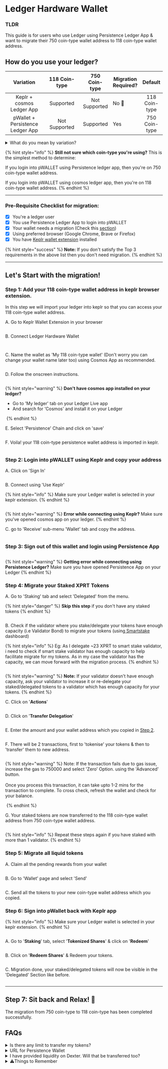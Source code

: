 # Ledger Hardware Wallet

### TLDR

This guide is for users who use Ledger using Persistence Ledger App & want to migrate their 750 coin-type wallet address to 118 coin-type wallet address.

## How do you use your ledger?

<table><thead><tr><th width="177" align="center">Variation</th><th width="205" align="center">118 Coin-type</th><th align="center">750 Coin-type</th><th>Migration Required?</th><th align="center">Default</th></tr></thead><tbody><tr><td align="center">Keplr + cosmos Ledger App</td><td align="center">Supported</td><td align="center">Not Supported</td><td>No 🎉</td><td align="center">118 Coin-type</td></tr><tr><td align="center">pWallet + Persistence Ledger App</td><td align="center">Not Supported</td><td align="center">Supported</td><td>Yes</td><td align="center">750 Coin-type</td></tr></tbody></table>

<details>

<summary>What do you mean by variation?</summary>

1. **Keplr (With Cosmos Ledger App) + Ledger**

Keplr by default only support 118 coin-type address derivation path for all the addresses generated through keplr since the beginning. Hence if you have always used keplr for your persistence address then you **don't** need wallet migration.

2. **pWallet (With Persistence Ledger App) + Ledger**

pWALLET (When connected with Persistence Ledger App) by default only support 750 coin-type address derivation path for all the addresses generated through pWALLET since the beginning. Hence if you have always used pWALLET (with Persistence Ledger App) for your persistence address then you need coin-type wallet migration.\
**Note:** As pWALLET only supports 750 coin-type derivation path, so in this migration you'll have to add your ledger wallet in keplr. Steps are mentioned in the next steps.

</details>

{% hint style="info" %}
**Still not sure which coin-type you're using?** This is the simplest method to determine:

If you login into pWALLET using Persistence ledger app, then you're on 750 coin-type wallet address.

If you login into pWALLET using cosmos ledger app, then you're on 118 coin-type wallet address.
{% endhint %}

***

### **Pre-Requisite Checklist for migration:**

* [x] You're a ledger user
* [x] You use Persistence Ledger App to login into pWALLET
* [x] Your wallet needs a migration (Check this [section](ledger-hardware-wallet.md#how-do-you-use-your-ledger))
* [x] Using preferred browser (Google Chrome, Brave or Firefox)
* [x] You have [Keplr wallet extension](https://www.keplr.app/) installed

{% hint style="success" %}
**Note:** If you don't satisfy the Top 3 requirements in the above list then you don't need migration.
{% endhint %}

***

## Let's Start with the migration!

### Step 1: Add your 118 coin-type wallet address in keplr browser extension.

In this step we will import your ledger into keplr so that you can access your 118 coin-type wallet address.

A. Go to Keplr Wallet Extension in your browser

<figure><img src="../../.gitbook/assets/Screenshot 2023-11-25 at 2.50.45 PM.png" alt=""><figcaption></figcaption></figure>

B. Connect Ledger Hardware Wallet

<figure><img src="../../.gitbook/assets/Screenshot 2023-11-25 at 2.52.41 PM.png" alt=""><figcaption></figcaption></figure>

<figure><img src="../../.gitbook/assets/Screenshot 2023-11-25 at 2.55.17 PM.png" alt=""><figcaption></figcaption></figure>

C. Name the wallet as 'My 118 coin-type wallet' (Don't worry you can change your wallet name later too) using Cosmos App as recommended.

<figure><img src="../../.gitbook/assets/Screenshot 2023-11-25 at 3.00.46 PM.png" alt=""><figcaption></figcaption></figure>

D. Follow the onscreen instructions.

<figure><img src="../../.gitbook/assets/Screenshot 2023-11-25 at 3.02.30 PM.png" alt=""><figcaption></figcaption></figure>

{% hint style="warning" %}
**Don't have cosmos app installed on your ledger?**

* Go to 'My ledger' tab on your Ledger Live app
* And search for 'Cosmos' and install it on your Ledger

<img src="../../.gitbook/assets/Screenshot 2023-11-25 at 3.09.01 PM.png" alt="" data-size="original">
{% endhint %}

E. Select 'Persistence' Chain and click on 'save'

<figure><img src="../../.gitbook/assets/Screenshot 2023-11-25 at 3.11.25 PM.png" alt=""><figcaption></figcaption></figure>

F. Voila! your 118 coin-type persistence wallet address is imported in keplr.

<figure><img src="../../.gitbook/assets/Screenshot 2023-11-25 at 3.12.56 PM.png" alt=""><figcaption></figcaption></figure>

### Step 2: Login into pWALLET using Keplr and copy your address

A. Click on 'Sign In'

<figure><img src="../../.gitbook/assets/Screenshot 2023-11-25 at 3.23.58 PM.png" alt=""><figcaption></figcaption></figure>

B. Connect using 'Use Keplr'

{% hint style="info" %}
Make sure your Ledger wallet is selected in your keplr extension.
{% endhint %}

<figure><img src="../../.gitbook/assets/Screenshot 2023-11-25 at 3.31.24 PM.png" alt=""><figcaption></figcaption></figure>

{% hint style="warning" %}
**Error while connecting using Keplr?** Make sure you've opened cosmos app on your ledger.
{% endhint %}

C. go to 'Receive' sub-menu 'Wallet' tab and copy the address.

<figure><img src="../../.gitbook/assets/Screenshot 2023-11-25 at 3.36.21 PM.png" alt=""><figcaption></figcaption></figure>

### Step 3: Sign out of this wallet and login using Persistence App

<figure><img src="../../.gitbook/assets/Screenshot 2023-11-25 at 3.45.02 PM.png" alt=""><figcaption></figcaption></figure>

{% hint style="warning" %}
**Getting error while connecting using Persistence Ledger?** Make sure you have opened Persistence App on your Ledger
{% endhint %}

### Step 4: Migrate your Staked XPRT Tokens

A. Go to 'Staking' tab and select 'Delegated' from the menu.

{% hint style="danger" %}
**Skip this step** if you don't have any staked tokens
{% endhint %}

<figure><img src="../../.gitbook/assets/Screenshot 2023-11-02 at 12.48.26 AM.png" alt=""><figcaption></figcaption></figure>

B. Check if the validator where you stake/delegate your tokens have enough capacity (i.e Validator Bond) to migrate your tokens (using[ Smartstake](https://analytics.smartstake.io/persistence/valbonds) dashboard)

{% hint style="info" %}
Eg: As I delegate \~23 XPRT to smart stake validator, i need to check if smart stake validator has enough capacity to help facilitate migrate for my tokens. As in my case the validator has the capacity, we can move forward with the migration process.
{% endhint %}

<figure><img src="../../.gitbook/assets/Screenshot 2023-10-23 at 11.21.56 AM.png" alt=""><figcaption></figcaption></figure>

{% hint style="warning" %}
**Note:** If your validator doesn't have enough capacity, ask your validator to increase it or re-delegate your staked/delegated tokens to a validator which has enough capacity for your tokens.
{% endhint %}

C. Click on '**Actions**'

<figure><img src="../../.gitbook/assets/Screenshot 2023-10-23 at 11.30.27 AM (1).png" alt=""><figcaption></figcaption></figure>

D. Click on '**Transfer Delegation**'

<figure><img src="../../.gitbook/assets/Screenshot 2023-10-23 at 11.32.19 AM.png" alt=""><figcaption></figcaption></figure>

E. Enter the amount and your wallet address which you copied in [Step 2](ledger-hardware-wallet.md#lets-start-with-the-migration).

<figure><img src="../../.gitbook/assets/Screenshot 2023-10-23 at 11.34.15 AM.png" alt=""><figcaption></figcaption></figure>

F. There will be 2 transactions, first to 'tokenise' your tokens & then to 'transfer' them to new address.

<figure><img src="../../.gitbook/assets/Screenshot 2023-10-23 at 11.40.57 AM.png" alt=""><figcaption></figcaption></figure>

{% hint style="warning" %}
Note: If the transaction fails due to gas issue, increase the gas to 750000 and select 'Zero' Option. using the 'Advanced' button.\
\
Once you process this transaction, it can take upto 1-2 mins for the transaction to complete. To cross check, refresh the wallet and check for your balance.

<img src="../../.gitbook/assets/Screenshot 2023-11-02 at 12.56.03 AM.png" alt="" data-size="original">
{% endhint %}

G. Your staked tokens are now transferred to the 118 coin-type wallet address from 750 coin-type wallet address.

<figure><img src="../../.gitbook/assets/Screenshot 2023-10-23 at 11.41.47 AM.png" alt=""><figcaption></figcaption></figure>

{% hint style="info" %}
Repeat these steps again if you have staked with more than 1 validator.
{% endhint %}

### Step 5: Migrate all liquid tokens

A. Claim all the pending rewards from your wallet

<figure><img src="../../.gitbook/assets/Screenshot 2023-11-02 at 1.01.42 AM.png" alt=""><figcaption></figcaption></figure>

B. Go to 'Wallet' page and select 'Send'

<figure><img src="../../.gitbook/assets/Screenshot 2023-11-02 at 12.59.03 AM.png" alt=""><figcaption></figcaption></figure>

C. Send all the tokens to your new coin-type wallet address which you copied.

### Step 6: Sign into pWallet back with Keplr app

{% hint style="info" %}
Make sure your Ledger wallet is selected in your keplr extension.
{% endhint %}

<figure><img src="../../.gitbook/assets/Screenshot 2023-11-25 at 3.31.24 PM.png" alt=""><figcaption></figcaption></figure>

A. Go to '**Staking**' tab, select '**Tokenized Shares**' & click on '**Redeem**'

<figure><img src="../../.gitbook/assets/Screenshot 2023-10-23 at 11.51.33 AM.png" alt=""><figcaption></figcaption></figure>

B. Click on '**Redeem Shares**' & Redeem your tokens.

<figure><img src="../../.gitbook/assets/Screenshot 2023-10-23 at 11.53.59 AM.png" alt=""><figcaption></figcaption></figure>

C. Migration done, your staked/delegated tokens will now be visible in the 'Delegated' Section like before.

<figure><img src="../../.gitbook/assets/Screenshot 2023-10-23 at 11.59.20 AM.png" alt=""><figcaption></figcaption></figure>

***

## Step 7: Sit back and Relax! 🎉

The migration from 750 coin-type to 118 coin-type has been completed successfully.

## FAQs

<details>

<summary>Is there any limit to transfer my tokens?</summary>

No, there is no limit.

</details>

<details>

<summary>URL for Persistence Wallet</summary>

This is the correct URL: https://wallet.persistence.one

</details>

<details>

<summary>I have provided liquidity on Dexter. Will that be transferred too?</summary>

No, this process does not transfer your liquidity. You need to first remove the bonded tokens on dexter, migrate using the above steps & then provide the liquidity again.

</details>

<details>

<summary>⚠️Things to Remember</summary>

1. No one from the persistence team will contact you to help you migrate your tokens.
2. Never share your seed with anyone.
3. Always make sure that you are using the correct and SSL enabled URL.
4. The only way to contact persistence team is by messaging on the verified [Persistence community chat on Telegram](https://t.me/PersistenceOneChat).

</details>
